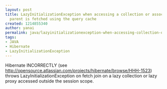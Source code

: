```yaml
---
layout: post
title: LazyInitializationException when accessing a collection or association when
  parent is fetched using the query cache
created: 1214855340
author: yanai
permalink: java/lazyinitializationexception-when-accessing-collection-or-association-when-parent-fetched-using
tags:
- JAVA
- Hibernate
- LazyInitializationException
---
```

<p><span class="thmr_call" id="thmr_42"><span class="thmr_call" id="thmr_6"><p>Hibernate INCORRECTLY (see <a title="http://opensource.atlassian.com/projects/hibernate/browse/HHH-1523" href="http://opensource.atlassian.com/projects/hibernate/browse/HHH-1523">http://opensource.atlassian.com/projects/hibernate/browse/HHH-1523</a>) throws LazyInitializationException on fetch join on a lazy collection or lazy proxy accessed outside the session scope.</p></span></span></p>
